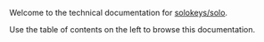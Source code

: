 Welcome to the technical documentation for [solokeys/solo](https://github.com/solokeys/solo).

Use the table of contents on the left to browse this documentation.

